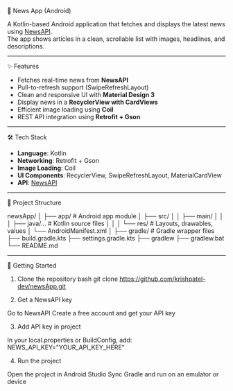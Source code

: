 📰 News App (Android)

A Kotlin-based Android application that fetches and displays the latest news using [NewsAPI](https://newsapi.org).  
The app shows articles in a clean, scrollable list with images, headlines, and descriptions.

---

✨ Features

- Fetches real-time news from **NewsAPI**  
- Pull-to-refresh support (SwipeRefreshLayout)  
- Clean and responsive UI with **Material Design 3**  
- Display news in a **RecyclerView with CardViews**  
- Efficient image loading using **Coil**  
- REST API integration using **Retrofit + Gson**

---

🛠 Tech Stack

- **Language**: Kotlin  
- **Networking**: Retrofit + Gson  
- **Image Loading**: Coil  
- **UI Components**: RecyclerView, SwipeRefreshLayout, MaterialCardView  
- **API**: [NewsAPI](https://newsapi.org)  

---

📂 Project Structure

newsApp/
│
├── app/ # Android app module
│ ├── src/
│ │ ├── main/
│ │ │ ├── java/... # Kotlin source files
│ │ │ └── res/ # Layouts, drawables, values
│ └── AndroidManifest.xml
│
├── gradle/ # Gradle wrapper files
├── build.gradle.kts
├── settings.gradle.kts
├── gradlew
├── gradlew.bat
└── README.md


---

🚀 Getting Started

1. Clone the repository
bash
git clone https://github.com/krishpatel-dev/newsApp.git

2. Get a NewsAPI key

Go to NewsAPI
Create a free account and get your API key

3. Add API key in project

In your local.properties or BuildConfig, add:
NEWS_API_KEY="YOUR_API_KEY_HERE"

4. Run the project

Open the project in Android Studio
Sync Gradle and run on an emulator or device
